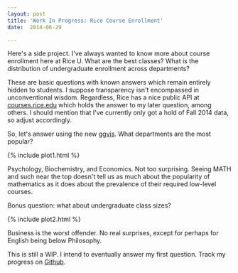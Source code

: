```yaml
---
layout: post
title: 'Work In Progress: Rice Course Enrollment'
date:  2014-06-29

---
```


Here's a side project. I've always wanted to know more about course
enrollment here at Rice U. What are the best classes? What is the
distribution of undergraduate enrollment across departments?

These are basic questions with known answers which remain entirely
hidden to students. I suppose transparency isn't encompassed in
unconventional wisdom. Regardless, Rice has a nice public API at
[courses.rice.edu](http://courses.rice.edu) which holds the answer to
my later question, among others. I should mention that I've currently
only got a hold of Fall 2014 data, so adjust accordingly.

So, let's answer using the new
[ggvis](https://github.com/rstudio/ggvis). What departments are the
most popular?

{% include plot1.html %}

Psychology, Biochemistry, and Economics. Not too surprising. Seeing MATH
and such near the top doesn't tell us as much about the popularity of
mathematics as it does about the prevalence of their required
low-level courses.

Bonus question: what about undergraduate class sizes?

{% include plot2.html %}

Business is the worst offender. No real surprises, except for perhaps
for English being below Philosophy.

This is still a WIP. I intend to eventually answer my first
question. Track my progress on
[Github](https://github.com/mattdelhey/rice-scrape).


